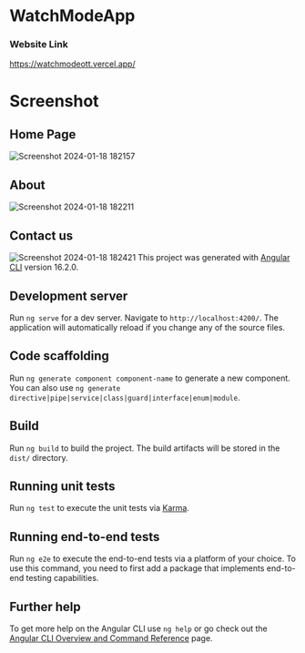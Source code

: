 # WatchModeApp
### Website Link 
https://watchmodeott.vercel.app/

# Screenshot 
## Home Page 
![Screenshot 2024-01-18 182157](https://github.com/mindexpert7546/watchmode-ott/assets/89348788/5fc2b543-7dd5-4400-bad8-5a1a67cc57a0)

## About 
![Screenshot 2024-01-18 182211](https://github.com/mindexpert7546/watchmode-ott/assets/89348788/13a5f011-9ab5-4e03-85bb-656500ca244f)

## Contact us 
![Screenshot 2024-01-18 182421](https://github.com/mindexpert7546/watchmode-ott/assets/89348788/fdd3fac4-cb8f-4ed4-9005-cb2c3db85eb1)
This project was generated with [Angular CLI](https://github.com/angular/angular-cli) version 16.2.0.
## Development server

Run `ng serve` for a dev server. Navigate to `http://localhost:4200/`. The application will automatically reload if you change any of the source files.

## Code scaffolding

Run `ng generate component component-name` to generate a new component. You can also use `ng generate directive|pipe|service|class|guard|interface|enum|module`.

## Build

Run `ng build` to build the project. The build artifacts will be stored in the `dist/` directory.

## Running unit tests

Run `ng test` to execute the unit tests via [Karma](https://karma-runner.github.io).

## Running end-to-end tests

Run `ng e2e` to execute the end-to-end tests via a platform of your choice. To use this command, you need to first add a package that implements end-to-end testing capabilities.

## Further help

To get more help on the Angular CLI use `ng help` or go check out the [Angular CLI Overview and Command Reference](https://angular.io/cli) page.
